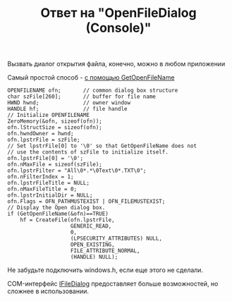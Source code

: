 ﻿---
title: "Ответ на \"OpenFileDialog (Console)\""
se.owner.user_id: 240512
se.owner.display_name: "MSDN.WhiteKnight"
se.owner.link: "https://ru.stackoverflow.com/users/240512/msdn-whiteknight"
se.answer_id: 643823
se.question_id: 643795
se.post_type: answer
se.is_accepted: True
---
<p>Вызвать диалог открытия файла, конечно, можно в любом приложении</p>

<p>Самый простой способ - <a href="https://msdn.microsoft.com/en-us/library/ms646829(v=vs.85).aspx#open_file" rel="nofollow noreferrer">с помощью GetOpenFileName</a></p>

<pre><code>OPENFILENAME ofn;       // common dialog box structure
char szFile[260];       // buffer for file name
HWND hwnd;              // owner window
HANDLE hf;              // file handle
// Initialize OPENFILENAME
ZeroMemory(&amp;ofn, sizeof(ofn));
ofn.lStructSize = sizeof(ofn);
ofn.hwndOwner = hwnd;
ofn.lpstrFile = szFile;
// Set lpstrFile[0] to '\0' so that GetOpenFileName does not 
// use the contents of szFile to initialize itself.
ofn.lpstrFile[0] = '\0';
ofn.nMaxFile = sizeof(szFile);
ofn.lpstrFilter = "All\0*.*\0Text\0*.TXT\0";
ofn.nFilterIndex = 1;
ofn.lpstrFileTitle = NULL;
ofn.nMaxFileTitle = 0;
ofn.lpstrInitialDir = NULL;
ofn.Flags = OFN_PATHMUSTEXIST | OFN_FILEMUSTEXIST;
// Display the Open dialog box. 
if (GetOpenFileName(&amp;ofn)==TRUE) 
    hf = CreateFile(ofn.lpstrFile, 
                    GENERIC_READ,
                    0,
                    (LPSECURITY_ATTRIBUTES) NULL,
                    OPEN_EXISTING,
                    FILE_ATTRIBUTE_NORMAL,
                    (HANDLE) NULL);
</code></pre>

<p>Не забудьте подключить windows.h, если еще этого не сделали.</p>

<p>COM-интерфейс <a href="https://msdn.microsoft.com/en-us/library/bb776913(v=vs.85).aspx" rel="nofollow noreferrer">IFileDialog</a> предоставляет больше возможностей, но сложнее в использовании.</p>
